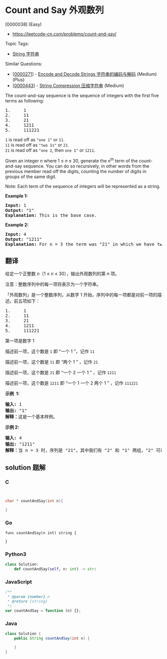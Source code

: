 # Count and Say 外观数列

[0000038] (Easy)

- https://leetcode-cn.com/problems/count-and-say/

Topic Tags:

- [String 字符串](https://leetcode-cn.com/tag/string/)

Similar Questions:

- [[0000271](https://leetcode-cn.com/problems/encode-and-decode-strings/)] - [Encode and Decode Strings 字符串的编码与解码](./0000271.encode-and-decode-strings.md) (Medium) (Plus)
- [[0000443](https://leetcode-cn.com/problems/string-compression/)] - [String Compression 压缩字符串](./0000443.string-compression.md) (Medium)

The count-and-say sequence is the sequence of integers with the first five terms as following:

<pre>1.     1
2.     11
3.     21
4.     1211
5.     111221
</pre>

`1` is read off as `"one 1"` or `11`.  
`11` is read off as `"two 1s"` or `21`.  
`21` is read off as `"one 2`, then `one 1"` or `1211`.

Given an integer *n* where 1 ≤ _n_ ≤ 30, generate the _n_<sup>th</sup> term of the count-and-say sequence. You can do so recursively, in other words from the previous member read off the digits, counting the number of digits in groups of the same digit.

Note: Each term of the sequence of integers will be represented as a string.

**Example 1:**

<pre><b>Input:</b> 1
<b>Output:</b> "1"
<b>Explanation:</b> This is the base case.
</pre>

**Example 2:**

<pre><b>Input:</b> 4
<b>Output:</b> "1211"
<b>Explanation:</b> For n = 3 the term was "21" in which we have two groups "2" and "1", "2" can be read as "12" which means frequency = 1 and value = 2, the same way "1" is read as "11", so the answer is the concatenation of "12" and "11" which is "1211".
</pre>

## 翻译

给定一个正整数 _n_（1 ≤ *n* ≤ 30），输出外观数列的第 _n_ 项。

注意：整数序列中的每一项将表示为一个字符串。

「外观数列」是一个整数序列，从数字 1 开始，序列中的每一项都是对前一项的描述。前五项如下：

<pre>1.     1
2.     11
3.     21
4.     1211
5.     111221
</pre>

第一项是数字 1

描述前一项，这个数是 `1` 即 “一个 1 ”，记作 `11`

描述前一项，这个数是 `11` 即 “两个 1 ” ，记作 `21`

描述前一项，这个数是 `21` 即 “一个 2 一个 1 ” ，记作 `1211`

描述前一项，这个数是 `1211` 即 “一个 1 一个 2 两个 1 ” ，记作 `111221`

**示例  1:**

<pre><strong>输入:</strong> 1
<strong>输出:</strong> "1"
<strong>解释：</strong>这是一个基本样例。</pre>

**示例 2:**

<pre><strong>输入:</strong> 4
<strong>输出:</strong> "1211"
<strong>解释：</strong>当 n = 3 时，序列是 "21"，其中我们有 "2" 和 "1" 两组，"2" 可以读作 "12"，也就是出现频次 = 1 而 值 = 2；类似 "1" 可以读作 "11"。所以答案是 "12" 和 "11" 组合在一起，也就是 "1211"。</pre>

## solution 题解

### C

```c


char * countAndSay(int n){

}
```

### Go

```golang
func countAndSay(n int) string {

}
```

### Python3

```python
class Solution:
    def countAndSay(self, n: int) -> str:
```

### JavaScript

```javascript
/**
 * @param {number} n
 * @return {string}
 */
var countAndSay = function (n) {};
```

### Java

```java
class Solution {
    public String countAndSay(int n) {

    }
}
```
